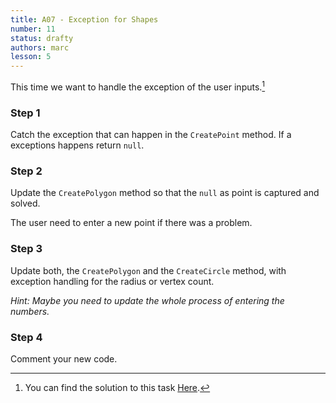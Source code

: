 ```yaml
---
title: A07 - Exception for Shapes
number: 11
status: drafty
authors: marc
lesson: 5
---
```


This time we want to handle the exception of the user inputs.[^solution]

[^solution]:
    You can find the solution to this task [Here](https://github.com/satkowski/csharp-solutions/tree/master/A07_null_exceptions_schluesselwoerter/02_exception_for_shapes).

### Step 1

Catch the exception that can happen in the `CreatePoint` method. 
If a exceptions happens return `null`.

### Step 2

Update the `CreatePolygon` method so that the `null` as point is captured and solved.

The user need to enter a new point if there was a problem.

### Step 3

Update both, the `CreatePolygon` and the `CreateCircle` method, with exception handling for the radius or vertex count.

*Hint: Maybe you need to update the whole process of entering the numbers.*

### Step 4

Comment your new code.